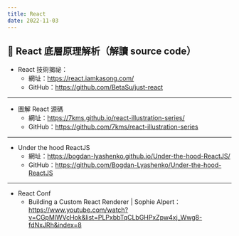 ```yaml
---
title: React
date: 2022-11-03
---
```


## 🐳 React 底層原理解析（解讀 source code）

- React 技術揭祕：
  - 網址：https://react.iamkasong.com/
  - GitHub：https://github.com/BetaSu/just-react

---

- 圖解 React 源碼
  - 網址：https://7kms.github.io/react-illustration-series/
  - GitHub：https://github.com/7kms/react-illustration-series

---

- Under the hood ReactJS
  - 網址：https://bogdan-lyashenko.github.io/Under-the-hood-ReactJS/
  - GitHub：https://github.com/Bogdan-Lyashenko/Under-the-hood-ReactJS

---

- React Conf
  - Building a Custom React Renderer | Sophie Alpert：https://www.youtube.com/watch?v=CGpMlWVcHok&list=PLPxbbTqCLbGHPxZpw4xj_Wwg8-fdNxJRh&index=8